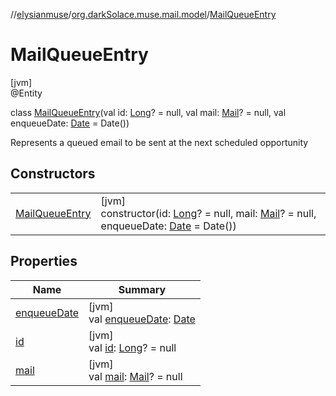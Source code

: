 //[elysianmuse](../../../index.md)/[org.darkSolace.muse.mail.model](../index.md)/[MailQueueEntry](index.md)

# MailQueueEntry

[jvm]\
@Entity

class [MailQueueEntry](index.md)(val id: [Long](https://kotlinlang.org/api/latest/jvm/stdlib/kotlin/-long/index.html)? = null, val mail: [Mail](../-mail/index.md)? = null, val enqueueDate: [Date](https://docs.oracle.com/javase/8/docs/api/java/util/Date.html) = Date())

Represents a queued email to be sent at the next scheduled opportunity

## Constructors

| | |
|---|---|
| [MailQueueEntry](-mail-queue-entry.md) | [jvm]<br>constructor(id: [Long](https://kotlinlang.org/api/latest/jvm/stdlib/kotlin/-long/index.html)? = null, mail: [Mail](../-mail/index.md)? = null, enqueueDate: [Date](https://docs.oracle.com/javase/8/docs/api/java/util/Date.html) = Date()) |

## Properties

| Name | Summary |
|---|---|
| [enqueueDate](enqueue-date.md) | [jvm]<br>val [enqueueDate](enqueue-date.md): [Date](https://docs.oracle.com/javase/8/docs/api/java/util/Date.html) |
| [id](id.md) | [jvm]<br>val [id](id.md): [Long](https://kotlinlang.org/api/latest/jvm/stdlib/kotlin/-long/index.html)? = null |
| [mail](mail.md) | [jvm]<br>val [mail](mail.md): [Mail](../-mail/index.md)? = null |
